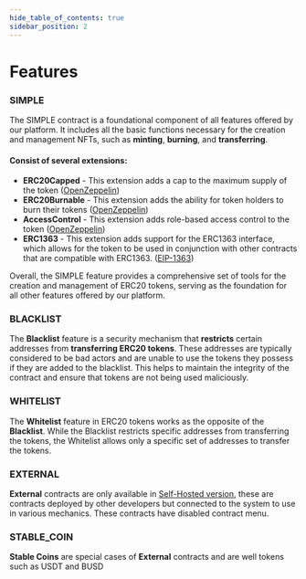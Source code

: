 ```yaml
---
hide_table_of_contents: true
sidebar_position: 2
---
```


# Features

### SIMPLE

The SIMPLE contract is a foundational component of all features offered by our platform. It includes all the basic functions necessary for the creation and management NFTs, such as **minting**, **burning**, and **transferring**.

#### Consist of several extensions:
- **ERC20Capped** -  This extension adds a cap to the maximum supply of the token ([OpenZeppelin](https://docs.openzeppelin.com/contracts/3.x/api/token/erc20#ERC20Capped))
- **ERC20Burnable** - This extension adds the ability for token holders to burn their tokens ([OpenZeppelin](https://docs.openzeppelin.com/contracts/3.x/api/token/erc20#ERC20Burnable))
- **AccessControl** - This extension adds role-based access control to the token ([OpenZeppelin](https://docs.openzeppelin.com/contracts/3.x/access-control#role-based-access-control))
- **ERC1363** - This extension adds support for the ERC1363 interface, which allows for the token to be used in conjunction with other contracts that are compatible with ERC1363. ([EIP-1363](https://eips.ethereum.org/EIPS/eip-1363#security-considerations))

Overall, the SIMPLE feature provides a comprehensive set of tools for the creation and management of ERC20 tokens, serving as the foundation for all other features offered by our platform.


### BLACKLIST

The **Blacklist** feature is a security mechanism that **restricts** certain addresses from **transferring ERC20 tokens**. These addresses are typically considered to be bad actors and are unable to use the tokens they possess if they are added to the blacklist. This helps to maintain the integrity of the contract and ensure that tokens are not being used maliciously.


### WHITELIST

The **Whitelist** feature in ERC20 tokens works as the opposite of the **Blacklist**. While the Blacklist restricts specific addresses from transferring the tokens, the Whitelist allows only a specific set of addresses to transfer the tokens.


### EXTERNAL

**External** contracts are only available in [Self-Hosted version](https://gemunion.io/pricing), these are contracts deployed by other developers but connected to the system to use in various mechanics. These contracts have disabled contract menu.

### STABLE_COIN

**Stable Coins** are special cases of **External** contracts and are well tokens such as USDT and BUSD
